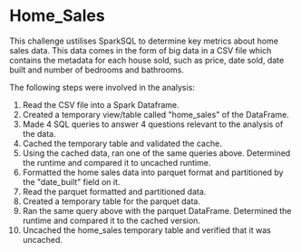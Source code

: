 # Home_Sales

This challenge ustilises SparkSQL to determine key metrics about home sales data. This data comes in the form of big data in a CSV file which contains the metadata for each house sold, such as price, date sold, date built and number of bedrooms and bathrooms.

The following steps were involved in the analysis:
1. Read the CSV file into a Spark Dataframe.
2. Created a temporary view/table called "home_sales" of the DataFrame.
3. Made 4 SQL queries to answer 4 questions relevant to the analysis of the data.
4. Cached the temporary table and validated the cache.
5. Using the cached data, ran one of the same queries above. Determined the runtime and compared it to uncached runtime.
6. Formatted the home sales data into parquet format and partitioned by the "date_built" field on it.
7. Read the parquet formatted and partitioned data.
8. Created a temporary table for the parquet data.
9. Ran the same query above with the parquet DataFrame. Determined the runtime and compared it to the cached version.
10. Uncached the home_sales temporary table and verified that it was uncached.
